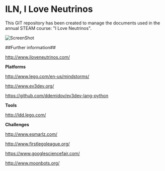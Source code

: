 ILN, I Love Neutrinos
=====================

This GIT repository has been created to manage the documents used in the annual STEAM course: "I Love Neutrinos". 

![ScreenShot](https://raw.github.com/jabrena/ILN/master/2014/ldd/Cube1/Cube1.png)

##Further information##

http://www.iloveneutrinos.com/

**Platforms**

http://www.lego.com/en-us/mindstorms/

http://www.ev3dev.org/

https://github.com/ddemidov/ev3dev-lang-python

**Tools**

http://ldd.lego.com/

**Challenges**

http://www.esmarlz.com/

http://www.firstlegoleague.org/

https://www.googlesciencefair.com/

http://www.moonbots.org/
